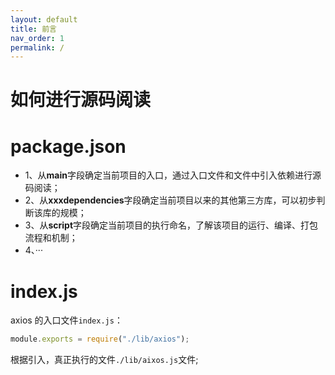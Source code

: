 ```yaml
---
layout: default
title: 前言
nav_order: 1
permalink: /
---
```


# 如何进行源码阅读

# package.json

- 1、从**main**字段确定当前项目的入口，通过入口文件和文件中引入依赖进行源码阅读；
- 2、从**xxxdependencies**字段确定当前项目以来的其他第三方库，可以初步判断该库的规模；
- 3、从**script**字段确定当前项目的执行命名，了解该项目的运行、编译、打包流程和机制；
- 4、···

# index.js

axios 的入口文件`index.js`：

```javascript
module.exports = require("./lib/axios");
```

根据引入，真正执行的文件`./lib/aixos.js`文件;
